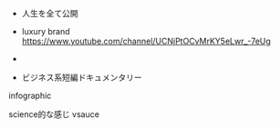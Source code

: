 - 人生を全て公開

- luxury brand
https://www.youtube.com/channel/UCNjPtOCvMrKY5eLwr_-7eUg
-

- ビジネス系短編ドキュメンタリー

infographic

science的な感じ
vsauce
